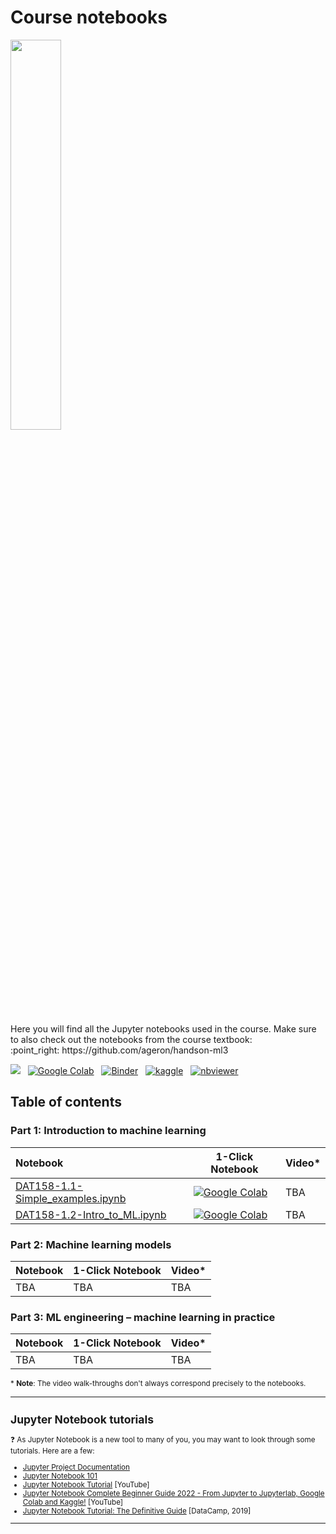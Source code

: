 
# Course notebooks
<p><img width=40% src="https://camo.githubusercontent.com/9503e54cf4a17e4096f5d428569b641f29b2372ca2543a15a6893aba107412a4/68747470733a2f2f63646e2e6f7265696c6c797374617469632e636f6d2f656e2f6173736574732f312f6576656e742f3237312f6a75706e79323031375f706f77657265645f62795f6c6f676f2e706e67">
</p>

<p>
Here you will find all the Jupyter notebooks used in the course. Make sure to also check out the notebooks from the course textbook: <br>:point_right: https://github.com/ageron/handson-ml3 
</p>

<p>

[<img src="https://deepnote.com/buttons/launch-in-deepnote-small.svg">](https://deepnote.com/launch?url=https%3A%2F%2Fgithub.com%2FHVL-ML%2FDAT158) &nbsp;  [![Google Colab](https://colab.research.google.com/assets/colab-badge.svg)](https://colab.research.google.com/github/HVL-ML/DAT158/blob/main/) &nbsp; [![Binder](https://mybinder.org/badge_logo.svg)](https://mybinder.org/v2/gh/HVL-ML/DAT158/HEAD) &nbsp; [![kaggle](https://camo.githubusercontent.com/a08ca511178e691ace596a95d334f73cf4ce06e83a5c4a5169b8bb68cac27bef/68747470733a2f2f6b6167676c652e636f6d2f7374617469632f696d616765732f6f70656e2d696e2d6b6167676c652e737667)](https://www.kaggle.com/alexanderlundervold/code) &nbsp; [![nbviewer](https://raw.githubusercontent.com/jupyter/design/master/logos/Badges/nbviewer_badge.svg)](https://nbviewer.org/github/HVL-ML/DAT158/tree/main/notebooks)
</p>

## Table of contents 


### Part 1: Introduction to machine learning

| Notebook    |      1-Click Notebook      |    Video*   |
|:----------|------|-------|
| [DAT158-1.1-Simple_examples.ipynb](https://nbviewer.org/github/HVL-ML/DAT158/blob/main/notebooks/DAT158-1.1-Simple_examples.ipynb) |[![Google Colab](https://colab.research.google.com/assets/colab-badge.svg)](https://colab.research.google.com/github/HVL-ML/DAT158/blob/main/notebooks/DAT158-1.1-Simple_examples.ipynb)  | TBA
| [DAT158-1.2-Intro_to_ML.ipynb](https://nbviewer.org/github/HVL-ML/DAT158/blob/main/notebooks/DAT158-1.2-Intro_to_ML.ipynb) |[![Google Colab](https://colab.research.google.com/assets/colab-badge.svg)](https://colab.research.google.com/github/HVL-ML/DAT158/blob/main/notebooks/DAT158-1.2-Intro_to_ML.ipynb)  | TBA
  

### Part 2: Machine learning models
| Notebook    |      1-Click Notebook      |    Video*   |
|:----------|------|-------|
| TBA | TBA | TBA

### Part 3: ML engineering &ndash; machine learning in practice
| Notebook    |      1-Click Notebook      |    Video*   |
|:----------|------|-------|
| TBA | TBA | TBA


<small>* **Note**: The video walk-throughs don't always correspond precisely to the notebooks.

---

## Jupyter Notebook tutorials

:question: As Jupyter Notebook is a new tool to many of you, you may want to look through some tutorials. Here are a few: 
* [Jupyter Project Documentation](https://docs.jupyter.org/en/latest/)
* [Jupyter Notebook 101](https://www.kaggle.com/code/jhoward/jupyter-notebook-101)
* [Jupyter Notebook Tutorial](https://www.youtube.com/watch?v=DKiI6NfSIe8) [YouTube]
* [Jupyter Notebook Complete Beginner Guide 2022 - From Jupyter to Jupyterlab, Google Colab and Kaggle!](https://www.youtube.com/watch?v=5pf0_bpNbkw) [YouTube]
* [Jupyter Notebook Tutorial: The Definitive Guide](https://www.datacamp.com/community/tutorials/tutorial-jupyter-notebook) [DataCamp, 2019]

---
